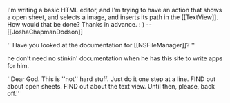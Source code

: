 I'm writing a basic HTML editor, and I'm trying to have an action that shows a open sheet, and selects a image, and inserts its path in the [[TextView]]. How would that be done? Thanks in advance. : )
--[[JoshaChapmanDodson]]

''  Have you looked at the documentation for [[NSFileManager]]?  ''

he don't need no stinkin' documentation when he has this site to write apps for him.

''Dear God. This is ''not'' hard stuff. Just do it one step at a line. FIND out about open sheets. FIND out about the text view. Until then, please, back off.''